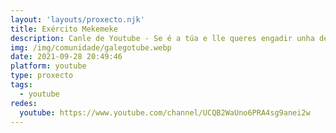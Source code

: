 ```yaml
---
layout: 'layouts/proxecto.njk'
title: Exército Mekemeke
description: Canle de Youtube - Se é a túa e lle queres engadir unha descripción e etiquetas, ponte en contacto con nós.
img: /img/comunidade/galegotube.webp
date: 2021-09-28 20:49:46
platform: youtube
type: proxecto
tags:
  - youtube
redes:
  youtube: https://www.youtube.com/channel/UCQB2WaUno6PRA4sg9anei2w
---
```


